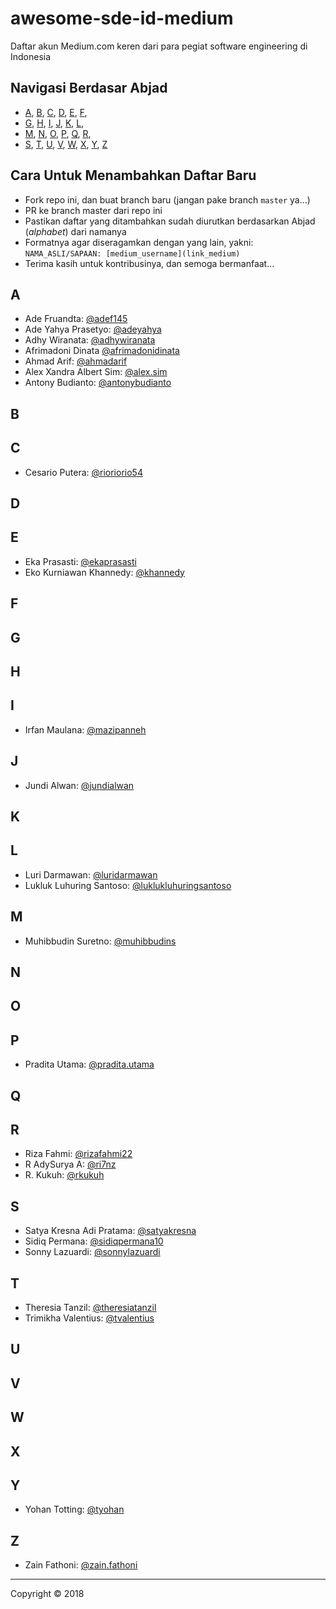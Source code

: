 # awesome-sde-id-medium

Daftar akun Medium.com keren dari para pegiat software engineering di Indonesia

## Navigasi Berdasar Abjad

+ [A](#a), [B](#b), [C](#c), [D](#d), [E](#e), [F](#f), 
+ [G](#g), [H](#h), [I](#i), [J](#j), [K](#k), [L](#l), 
+ [M](#m), [N](#n), [O](#o), [P](#p), [Q](#q), [R](#r), 
+ [S](#s), [T](#t), [U](#u), [V](#v), [W](#w), [X](#x), [Y](#y), [Z](#z)

## Cara Untuk Menambahkan Daftar Baru

+ Fork repo ini, dan buat branch baru (jangan pake branch `master` ya...)
+ PR ke branch master dari repo ini
+ Pastikan daftar yang ditambahkan sudah diurutkan berdasarkan Abjad (*alphabet*) dari namanya
+ Formatnya agar diseragamkan dengan yang lain, yakni: `NAMA_ASLI/SAPAAN: [medium_username](link_medium)`
+ Terima kasih untuk kontribusinya, dan semoga bermanfaat...

## A

+ Ade Fruandta: [@adef145](https://medium.com/@adef145)
+ Ade Yahya Prasetyo: [@adeyahya](https://medium.com/@adeyahya)
+ Adhy Wiranata: [@adhywiranata](https://medium.com/@adhywiranata)
+ Afrimadoni Dinata [@afrimadonidinata](https://medium.com/@afrimadonidinata)
+ Ahmad Arif: [@ahmadarif](https://medium.com/@ahmadarif)
+ Alex Xandra Albert Sim: [@alex.sim](https://medium.com/@alex.sim)
+ Antony Budianto: [@antonybudianto](https://medium.com/@antonybudianto)

## B

## C

+ Cesario Putera: [@rioriorio54](https://medium.com/@rioriorio54)

## D

## E

+ Eka Prasasti: [@ekaprasasti](https://medium.com/@ekaprasasti)
+ Eko Kurniawan Khannedy: [@khannedy](https://medium.com/@khannedy)

## F

## G

## H

## I

+ Irfan Maulana: [@mazipanneh](https://medium.com/@mazipanneh)

## J

+ Jundi Alwan: [@jundialwan](https://medium.com/@jundialwan)

## K

## L

+ Luri Darmawan: [@luridarmawan](https://medium.com/@luridarmawan)
+ Lukluk Luhuring Santoso: [@luklukluhuringsantoso](https://medium.com/@luklukluhuringsantoso)

## M

+ Muhibbudin Suretno: [@muhibbudins](https://medium.com/@muhibbudins)

## N

## O

## P

+ Pradita Utama: [@pradita.utama](https://medium.com/@pradita.utama)

## Q

## R

+ Riza Fahmi: [@rizafahmi22](https://medium.com/@rizafahmi22)
+ R AdySurya A: [@ri7nz](https://medium.com/@ri7nz)
+ R. Kukuh: [@rkukuh](https://medium.com/@rkukuh)

## S

+ Satya Kresna Adi Pratama: [@satyakresna](https://medium.com/@satyakresna)
+ Sidiq Permana: [@sidiqpermana10](https://medium.com/@sidiqpermana10)
+ Sonny Lazuardi: [@sonnylazuardi](https://medium.com/@sonnylazuardi)

## T

+ Theresia Tanzil: [@theresiatanzil](https://medium.com/@theresiatanzil)
+ Trimikha Valentius: [@tvalentius](https://medium.com/@tvalentius)

## U

## V

## W

## X

## Y

+ Yohan Totting: [@tyohan](https://medium.com/@tyohan)

## Z

+ Zain Fathoni: [@zain.fathoni](https://medium.com/@zain.fathoni)

----


Copyright © 2018
